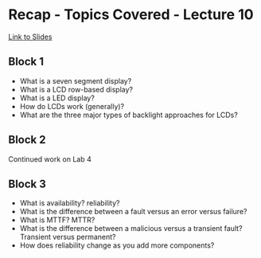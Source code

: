# Recap - Topics Covered - Lecture 10

[Link to Slides](https://canvas.nd.edu/files/3769786/download?download_frd=1)

## Block 1

* What is a seven segment display?
* What is a LCD row-based display?
* What is a LED display?
* How do LCDs work (generally)?
* What are the three major types of backlight approaches for LCDs?


## Block 2

Continued work on Lab 4

## Block 3

* What is availability? reliability?
* What is the difference between a fault versus an error versus failure?
* What is MTTF? MTTR?
* What is the difference between a malicious versus a transient fault? Transient versus permanent?
* How does reliability change as you add more components?
